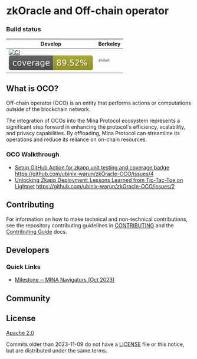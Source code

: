 # zkOracle and Off-chain operator

### Build status

| Develop | Berkeley | 
| ------- | -------- |
| [![CI](https://github.com/ubinix-warun/zkOracle-OCO/actions/workflows/ci.yml/badge.svg?branch=main)](https://github.com/ubinix-warun/zkOracle-OCO/actions/workflows/ci.yml)<br/>[![Coverage](https://raw.githubusercontent.com/ubinix-warun/zkOracle-OCO/gh-pages/badges.svg)](https://ubinix-warun.github.io/zkOracle-OCO/lcov-report)  | 🔥🔥🔥 | 

## What is OCO?

Off-chain operator (OCO) is an entity that performs actions or computations outside of the blockchain network. 

The integration of OCOs into the Mina Protocol ecosystem represents a significant step forward in enhancing the protocol's efficiency, scalability, and privacy capabilities. By offloading, Mina Protocol can streamline its operations and reduce its reliance on on-chain resources.


### OCO Walkthrough
- [Setup GitHub Action for zkapp unit testing and coverage badge](https://github.com/ubinix-warun/zkOracle-OCO/tree/main/scripts/coverage-badge/README.md) https://github.com/ubinix-warun/zkOracle-OCO/issues/4
- [Unlocking Zkapp Deployment: Lessons Learned from Tic-Tac-Toe on Lightnet](https://github.com/ubinix-warun/zkOracle-OCO/tree/main/scripts/tictactoe/README.md) https://github.com/ubinix-warun/zkOracle-OCO/issues/2


## Contributing

For information on how to make technical and non-technical contributions, see the repository contributing guidelines in [CONTRIBUTING](https://github.com/ubinix-warun/zkOracle-OCO/blob/develop/CONTRIBUTING.md) and the [Contributing Guide]() docs.

## Developers

### Quick Links

- [Milestone ‐‐ MINA Navigators (Oct 2023)](../../wiki/MINA-Navigators-(Oct-2023))

## Community



## License

[Apache 2.0](LICENSE)

Commits older than 2023-11-09 do not have a [LICENSE](LICENSE) file or this notice, but are distributed under the same terms.
